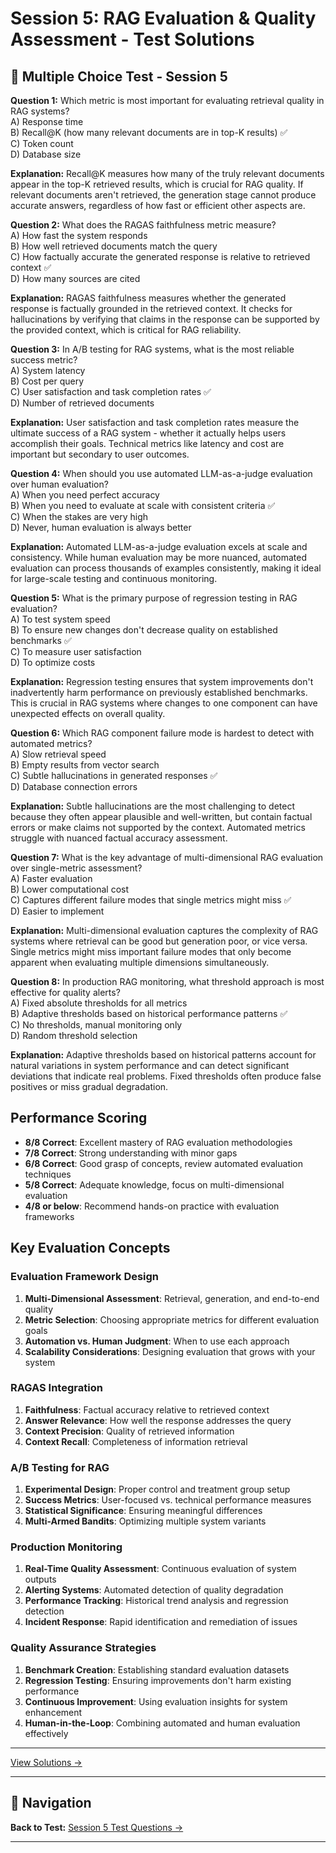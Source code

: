# Session 5: RAG Evaluation & Quality Assessment - Test Solutions


## 📝 Multiple Choice Test - Session 5

**Question 1:** Which metric is most important for evaluating retrieval quality in RAG systems?  
A) Response time  
B) Recall@K (how many relevant documents are in top-K results) ✅  
C) Token count  
D) Database size  

**Explanation:** Recall@K measures how many of the truly relevant documents appear in the top-K retrieved results, which is crucial for RAG quality. If relevant documents aren't retrieved, the generation stage cannot produce accurate answers, regardless of how fast or efficient other aspects are.

**Question 2:** What does the RAGAS faithfulness metric measure?  
A) How fast the system responds  
B) How well retrieved documents match the query  
C) How factually accurate the generated response is relative to retrieved context ✅  
D) How many sources are cited  

**Explanation:** RAGAS faithfulness measures whether the generated response is factually grounded in the retrieved context. It checks for hallucinations by verifying that claims in the response can be supported by the provided context, which is critical for RAG reliability.

**Question 3:** In A/B testing for RAG systems, what is the most reliable success metric?  
A) System latency  
B) Cost per query  
C) User satisfaction and task completion rates ✅  
D) Number of retrieved documents  

**Explanation:** User satisfaction and task completion rates measure the ultimate success of a RAG system - whether it actually helps users accomplish their goals. Technical metrics like latency and cost are important but secondary to user outcomes.

**Question 4:** When should you use automated LLM-as-a-judge evaluation over human evaluation?  
A) When you need perfect accuracy  
B) When you need to evaluate at scale with consistent criteria ✅  
C) When the stakes are very high  
D) Never, human evaluation is always better  

**Explanation:** Automated LLM-as-a-judge evaluation excels at scale and consistency. While human evaluation may be more nuanced, automated evaluation can process thousands of examples consistently, making it ideal for large-scale testing and continuous monitoring.

**Question 5:** What is the primary purpose of regression testing in RAG evaluation?  
A) To test system speed  
B) To ensure new changes don't decrease quality on established benchmarks ✅  
C) To measure user satisfaction  
D) To optimize costs  

**Explanation:** Regression testing ensures that system improvements don't inadvertently harm performance on previously established benchmarks. This is crucial in RAG systems where changes to one component can have unexpected effects on overall quality.

**Question 6:** Which RAG component failure mode is hardest to detect with automated metrics?  
A) Slow retrieval speed  
B) Empty results from vector search  
C) Subtle hallucinations in generated responses ✅  
D) Database connection errors  

**Explanation:** Subtle hallucinations are the most challenging to detect because they often appear plausible and well-written, but contain factual errors or make claims not supported by the context. Automated metrics struggle with nuanced factual accuracy assessment.

**Question 7:** What is the key advantage of multi-dimensional RAG evaluation over single-metric assessment?  
A) Faster evaluation  
B) Lower computational cost  
C) Captures different failure modes that single metrics might miss ✅  
D) Easier to implement  

**Explanation:** Multi-dimensional evaluation captures the complexity of RAG systems where retrieval can be good but generation poor, or vice versa. Single metrics might miss important failure modes that only become apparent when evaluating multiple dimensions simultaneously.

**Question 8:** In production RAG monitoring, what threshold approach is most effective for quality alerts?  
A) Fixed absolute thresholds for all metrics  
B) Adaptive thresholds based on historical performance patterns ✅  
C) No thresholds, manual monitoring only  
D) Random threshold selection  

**Explanation:** Adaptive thresholds based on historical patterns account for natural variations in system performance and can detect significant deviations that indicate real problems. Fixed thresholds often produce false positives or miss gradual degradation.

## Performance Scoring

- **8/8 Correct**: Excellent mastery of RAG evaluation methodologies  
- **7/8 Correct**: Strong understanding with minor gaps  
- **6/8 Correct**: Good grasp of concepts, review automated evaluation techniques  
- **5/8 Correct**: Adequate knowledge, focus on multi-dimensional evaluation  
- **4/8 or below**: Recommend hands-on practice with evaluation frameworks  

## Key Evaluation Concepts

### Evaluation Framework Design

1. **Multi-Dimensional Assessment**: Retrieval, generation, and end-to-end quality  
2. **Metric Selection**: Choosing appropriate metrics for different evaluation goals  
3. **Automation vs. Human Judgment**: When to use each approach  
4. **Scalability Considerations**: Designing evaluation that grows with your system  

### RAGAS Integration

1. **Faithfulness**: Factual accuracy relative to retrieved context  
2. **Answer Relevance**: How well the response addresses the query  
3. **Context Precision**: Quality of retrieved information  
4. **Context Recall**: Completeness of information retrieval  

### A/B Testing for RAG

1. **Experimental Design**: Proper control and treatment group setup  
2. **Success Metrics**: User-focused vs. technical performance measures  
3. **Statistical Significance**: Ensuring meaningful differences  
4. **Multi-Armed Bandits**: Optimizing multiple system variants  

### Production Monitoring

1. **Real-Time Quality Assessment**: Continuous evaluation of system outputs  
2. **Alerting Systems**: Automated detection of quality degradation  
3. **Performance Tracking**: Historical trend analysis and regression detection  
4. **Incident Response**: Rapid identification and remediation of issues  

### Quality Assurance Strategies

1. **Benchmark Creation**: Establishing standard evaluation datasets  
2. **Regression Testing**: Ensuring improvements don't harm existing performance  
3. **Continuous Improvement**: Using evaluation insights for system enhancement  
4. **Human-in-the-Loop**: Combining automated and human evaluation effectively

---


[View Solutions →](Session5_Test_Solutions.md)

---

## 🧭 Navigation

**Back to Test:** [Session 5 Test Questions →](Session5_RAG_Evaluation_Quality_Assessment.md#multiple-choice-test)

---

